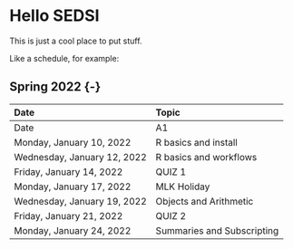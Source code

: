# Hello SEDSI

This is just a cool place to put stuff.

Like a schedule, for example:

## Spring 2022  {-}

Date | Topic | 				
|:-------|:------			
| 	Date	| 	A1	| 
| 	Monday, January 10, 2022	| 	R basics and install	| 
| 	Wednesday, January 12, 2022	| 	R basics and workflows	| 
| 	Friday, January 14, 2022	| 	QUIZ 1 	| 
| 	Monday, January 17, 2022	| 	MLK Holiday	| 
| 	Wednesday, January 19, 2022	| 	Objects and Arithmetic	| 
| 	Friday, January 21, 2022	| 	QUIZ 2	| 
| 	Monday, January 24, 2022	| Summaries and Subscripting	| 

